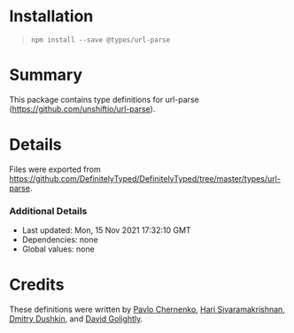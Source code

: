 # Installation
> `npm install --save @types/url-parse`

# Summary
This package contains type definitions for url-parse (https://github.com/unshiftio/url-parse).

# Details
Files were exported from https://github.com/DefinitelyTyped/DefinitelyTyped/tree/master/types/url-parse.

### Additional Details
 * Last updated: Mon, 15 Nov 2021 17:32:10 GMT
 * Dependencies: none
 * Global values: none

# Credits
These definitions were written by [Pavlo Chernenko](https://github.com/ChernenkoPaul), [Hari Sivaramakrishnan](https://github.com/harisiva), [Dmitry Dushkin](https://github.com/DimitryDushkin), and [David Golightly](https://github.com/davidgoli).
